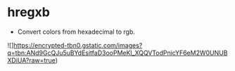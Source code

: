 # hregxb
* Convert colors from hexadecimal to rgb.

![]https://encrypted-tbn0.gstatic.com/images?q=tbn:ANd9GcQJu5uBYdEsitfaD3ooPMeKl_XQQVTodPnicYF6eM2W0UNUBXDiUA?raw=true)
